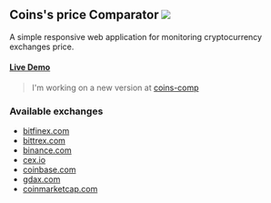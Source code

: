 <h2>
  Coins's price Comparator
  <a href="./LICENSE">
    <img src="https://img.shields.io/badge/license-MIT-blue.svg">
  </a>
</h2>

A simple responsive web application for monitoring cryptocurrency exchanges price.

#### [Live Demo](http://goo.gl/KZUXTj)

> I'm working on a new version at [coins-comp](https://github.com/ipiranhaa/coins-comp)

### Available exchanges
* <a href="https://bitfinex.com" target="_blank">bitfinex.com</a>
* <a href="https://bittrex.com" target="_blank">bittrex.com</a>
* <a href="https://www.binance.com" target="_blank">binance.com</a>
* <a href="https://cex.io.com" target="_blank">cex.io</a>
* <a href="https://www.coinbase.com" target="_blank">coinbase.com</a>
* <a href="https://www.gdax.com" target="_blank">gdax.com</a>
* <a href="https://coinmarketcap.com" target="_blank">coinmarketcap.com</a>
